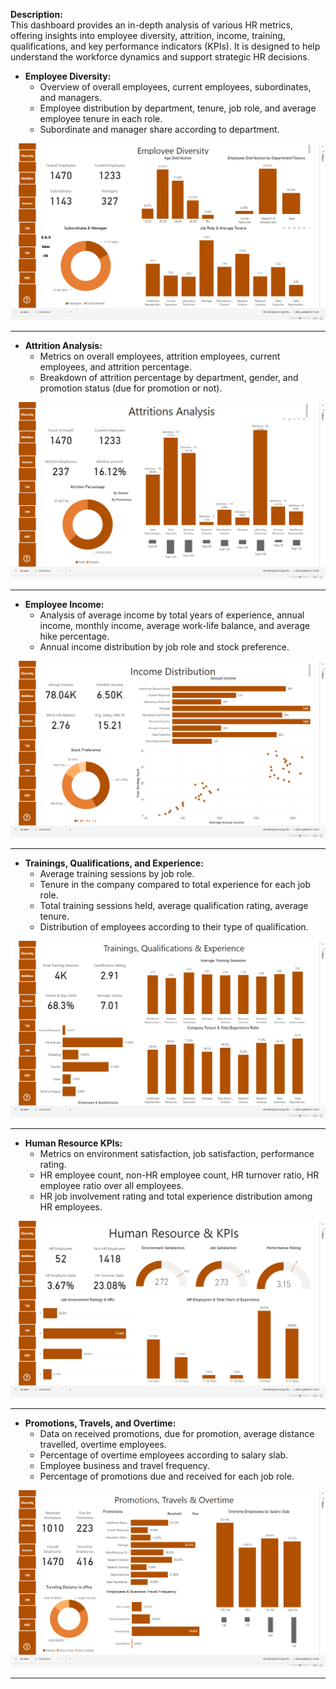 

**Description:**  
This dashboard provides an in-depth analysis of various HR metrics, offering insights into employee diversity, attrition, income, training, qualifications, and key performance indicators (KPIs). It is designed to help understand the workforce dynamics and support strategic HR decisions.

- **Employee Diversity:**
  - Overview of overall employees, current employees, subordinates, and managers.
  - Employee distribution by department, tenure, job role, and average employee tenure in each role.
  - Subordinate and manager share according to department.

    
![Employee Diversity](images/Employee%20Diversity.png)

---

- **Attrition Analysis:**
  - Metrics on overall employees, attrition employees, current employees, and attrition percentage.
  - Breakdown of attrition percentage by department, gender, and promotion status (due for promotion or not).

![Attrition Analysis](images/Attrition%20Analysis.png)

---

- **Employee Income:**
  - Analysis of average income by total years of experience, annual income, monthly income, average work-life balance, and average hike percentage.
  - Annual income distribution by job role and stock preference.
 

![Income Distribution](images/Income%20Distribution.png)

---

- **Trainings, Qualifications, and Experience:**
  - Average training sessions by job role.
  - Tenure in the company compared to total experience for each job role.
  - Total training sessions held, average qualification rating, average tenure.
  - Distribution of employees according to their type of qualification.
 
  
![Trainings Qualifications & Experience](images/Trainings%20Qualifications%20&%20Experience.png)

---

- **Human Resource KPIs:**
  - Metrics on environment satisfaction, job satisfaction, performance rating.
  - HR employee count, non-HR employee count, HR turnover ratio, HR employee ratio over all employees.
  - HR job involvement rating and total experience distribution among HR employees.

    
![HR KPIs](images/HR%20KPIs.png)

---

- **Promotions, Travels, and Overtime:**
  - Data on received promotions, due for promotion, average distance travelled, overtime employees.
  - Percentage of overtime employees according to salary slab.
  - Employee business and travel frequency.
  - Percentage of promotions due and received for each job role.
 
    
![Promotions Travels & Overtimes](images/Promotions%20Travels%20&%20Overtimes.png)

---
